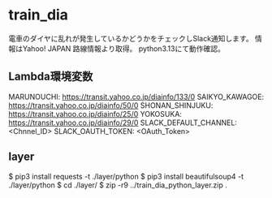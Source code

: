# train_dia
電車のダイヤに乱れが発生しているかどうかをチェックしSlack通知します。
情報はYahoo! JAPAN 路線情報より取得。
python3.13にて動作確認。

## Lambda環境変数
MARUNOUCHI: https://transit.yahoo.co.jp/diainfo/133/0
SAIKYO_KAWAGOE: https://transit.yahoo.co.jp/diainfo/50/0
SHONAN_SHINJUKU: https://transit.yahoo.co.jp/diainfo/25/0
YOKOSUKA: https://transit.yahoo.co.jp/diainfo/29/0
SLACK_DEFAULT_CHANNEL: <Chnnel_ID>
SLACK_OAUTH_TOKEN: <OAuth_Token>

## layer
$ pip3 install requests -t ./layer/python
$ pip3 install beautifulsoup4 -t ./layer/python
$ cd ./layer/
$ zip -r9 ../train_dia_python_layer.zip .